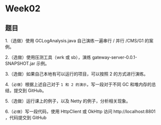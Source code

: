 # Week02 

## 题目

1.（选做）使用 GCLogAnalysis.java 自己演练一遍串行 / 并行 /CMS/G1 的案例。

2.（选做）使用压测工具（wrk 或 sb），演练 gateway-server-0.0.1-SNAPSHOT.jar 示例。

3.（选做）如果自己本地有可以运行的项目，可以按照 2 的方式进行演练。

4.（`必做`）根据上述自己对于 `1 和 2 的演示`，写一段对于不同 GC 和堆内存的总结，提交到 GitHub。

5.（选做）运行课上的例子，以及 Netty 的例子，分析相关现象。

6.（`必做`）写一段代码，使用 HttpClient 或 OkHttp 访问 http://localhost:8801 ，代码提交到 GitHub

